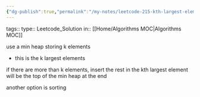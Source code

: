 ```yaml
---
{"dg-publish":true,"permalink":"/my-notes/leetcode-215-kth-largest-element-in-an-array/","created":"2024-10-12T21:40:40.503-05:00","updated":"2024-10-12T22:01:31.572-05:00"}
---
```



tags:: 
type:: Leetcode_Solution
in:: [[Home/Algorithms MOC\|Algorithms MOC]]


use a min heap storing k elements
- this is the k largest elements

if there are more than k elements, insert the rest in
the kth largest element will be the top of the min heap at the end

another option is sorting